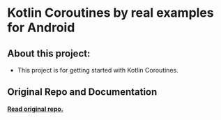 
# Kotlin Coroutines by real examples for Android

## About this project:

* This project is for getting started with Kotlin Coroutines.

## Original Repo and Documentation

[**Read original repo.**](https://github.com/amitshekhariitbhu/Learn-Kotlin-Coroutines)
